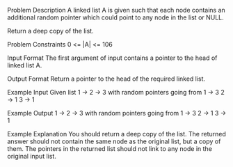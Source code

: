 ﻿Problem Description
A linked list A is given such that each node contains an additional random pointer which could point to any node in the list or NULL.

Return a deep copy of the list.

Problem Constraints
0 <= |A| <= 106

Input Format
The first argument of input contains a pointer to the head of linked list A.



Output Format
Return a pointer to the head of the required linked list.

Example Input
Given list
   1 -> 2 -> 3
with random pointers going from
  1 -> 3
  2 -> 1
  3 -> 1
  


Example Output
   1 -> 2 -> 3
with random pointers going from
  1 -> 3
  2 -> 1
  3 -> 1

Example Explanation
You should return a deep copy of the list. The returned answer should not contain the same node as the original list, but a copy of them. The pointers in the returned list should not link to any node in the original input list.